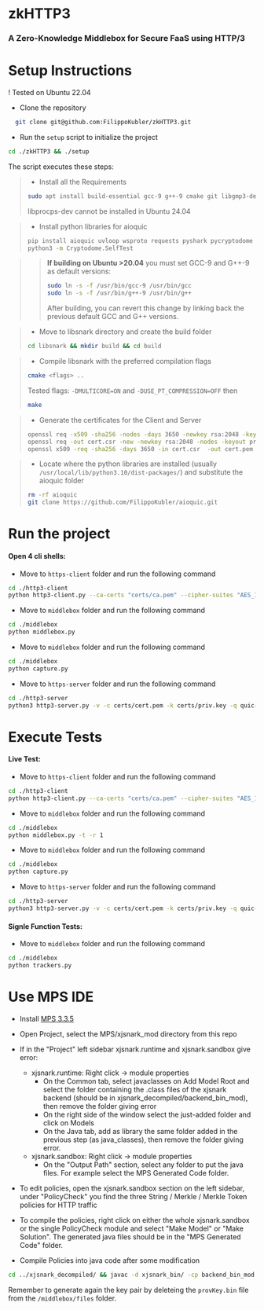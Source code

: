 # zkHTTP3
### A Zero-Knowledge Middlebox for Secure FaaS using HTTP/3

# Setup Instructions
! Tested on Ubuntu 22.04
- Clone the repository
```bash
  git clone git@github.com:FilippoKubler/zkHTTP3.git
```

- Run the ```setup``` script to initialize the project
```bash
cd ./zkHTTP3 && ./setup
```
The script executes these steps:
> - Install all the Requirements
> ```bash
> sudo apt install build-essential gcc-9 g++-9 cmake git libgmp3-dev libprocps-dev python3-markdown libboost-program-options-dev libssl-dev python3 pkg-config python3-pip python-is-python3 tshark openjdk-17-jre-headless apt install openjdk-17-jdk-headless
> ```
> libprocps-dev cannot be installed in Ubuntu 24.04

> - Install python libraries for aioquic
> ```bash
> pip install aioquic uvloop wsproto requests pyshark pycryptodome psutil flask
> python3 -m Cryptodome.SelfTest
> ```

> > **If building on Ubuntu >20.04** you must set GCC-9 and G++-9 as default versions:
> > ```bash
> > sudo ln -s -f /usr/bin/gcc-9 /usr/bin/gcc
> > sudo ln -s -f /usr/bin/g++-9 /usr/bin/g++
> > ```
> > After building, you can revert this change by linking back the previous default GCC and G++ versions.

> - Move to libsnark directory and create the build folder 
> ```bash
> cd libsnark && mkdir build && cd build
> ```

> - Compile libsnark with the preferred compilation flags
> ```bash
> cmake <flags> ..
> ```
> Tested flags: ```-DMULTICORE=ON``` and ```-DUSE_PT_COMPRESSION=OFF```
> then 
> ```bash
> make
> ```

> - Generate the certificates for the Client and Server
> ```bash
> openssl req -x509 -sha256 -nodes -days 3650 -newkey rsa:2048 -keyout ca.key -out ca.pem -subj "/O=http3-client Certificate Authority/"
> openssl req -out cert.csr -new -newkey rsa:2048 -nodes -keyout priv.key -subj "/O=http3-client/"
> openssl x509 -req -sha256 -days 3650 -in cert.csr  -out cert.pem -CA ca.pem -CAkey ca.key -CAcreateserial -extfile <(printf "subjectAltName=DNS:127.0.0.1")
> ```

> - Locate where the python libraries are installed (usually ```/usr/local/lib/python3.10/dist-packages/```) and substitute the aioquic folder
> ```bash
> rm -rf aioquic
> git clone https://github.com/FilippoKubler/aioquic.git
> ```


# Run the project

#### Open 4 cli shells:

- Move to ```https-client``` folder and run the following command
```bash
cd ./http3-client
python http3-client.py --ca-certs "certs/ca.pem" --cipher-suites "AES_128_GCM_SHA256" -l "keys" -q "quic-log" -v -i -k -d HTTP3 https://127.0.0.1:4433/function/figlet
```

- Move to ```middlebox``` folder and run the following command
```bash
cd ./middlebox
python middlebox.py
```

- Move to ```middlebox``` folder and run the following command
```bash
cd ./middlebox
python capture.py
```

- Move to ```https-server``` folder and run the following command
```bash
cd ./http3-server
python3 http3-server.py -v -c certs/cert.pem -k certs/priv.key -q quic-log -l keys
```


# Execute Tests

#### Live Test:

- Move to ```https-client``` folder and run the following command
```bash
cd ./http3-client
python http3-client.py --ca-certs "certs/ca.pem" --cipher-suites "AES_128_GCM_SHA256" -l "keys" -q "quic-log" -t -r 1 -v -i -k -d HTTP3 https://127.0.0.1:4433/function/figlet
```

- Move to ```middlebox``` folder and run the following command
```bash
cd ./middlebox
python middlebox.py -t -r 1
```

- Move to ```middlebox``` folder and run the following command
```bash
cd ./middlebox
python capture.py
```

- Move to ```https-server``` folder and run the following command
```bash
cd ./http3-server
python3 http3-server.py -v -c certs/cert.pem -k certs/priv.key -q quic-log -l keys
```


#### Signle Function Tests:

- Move to ```middlebox``` folder and run the following command
```bash
cd ./middlebox
python trackers.py
```

# Use MPS IDE
- Install [MPS 3.3.5](https://www.jetbrains.com/mps/download/previous.html)
- Open Project, select the MPS/xjsnark_mod directory from this repo
- If in the "Project" left sidebar xjsnark.runtime and xjsnark.sandbox give error:
    - xjsnark.runtime: Right click -> module properties
      - On the Common tab, select javaclasses on Add Model Root and select the folder containing the .class files of the xjsnark backend (should be in xjsnark_decompiled/backend_bin_mod), then remove the folder giving error
      - On the right side of the window select the just-added folder and click on Models
      - On the Java tab, add as library the same folder added in the previous step (as java_classes), then remove the folder giving error.
    - xjsnark.sandbox: Right click -> module properties
      - On the "Output Path" section, select any folder to put the java files. For example select the MPS Generated Code folder.
- To edit policies, open the xjsnark.sandbox section on the left sidebar, under "PolicyCheck" you find the three String / Merkle / Merkle Token policies for HTTP traffic
- To compile the policies, right click on either the whole xjsnark.sandbox or the single PolicyCheck module and select "Make Model" or "Make Solution". The generated java files should be in the "MPS Generated Code" folder.

- Compile Policies into java code after some modification
```bash
cd ../xjsnark_decompiled/ && javac -d xjsnark_bin/ -cp backend_bin_mod:xjsnark_bin/ xjsnark_src/xjsnark/*/*.java
```
Remember to generate again the key pair by deleteing the ```provKey.bin``` file from the ```/middlebox/files``` folder.